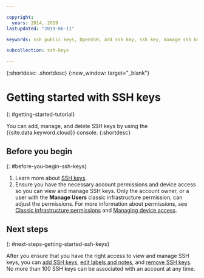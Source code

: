 ```yaml
---

copyright:
  years: 2014, 2019
lastupdated: "2019-06-11"

keywords: ssh public keys, OpenSSH, add ssh key, ssh key, manage ssh key, virtual server instance, instance, virtual servers, vsi, virtual machines, server

subcollection: ssh-keys

---
```


{:shortdesc: .shortdesc}
{:new_window: target="_blank"}

# Getting started with SSH keys
{: #getting-started-tutorial}

You can add, manage, and delete SSH keys by using the {{site.data.keyword.cloud}} console.
{:shortdesc}

## Before you begin
{: #before-you-begin-ssh-keys}

1. Learn more about [SSH keys](/docs/infrastructure/ssh-keys?topic=ssh-keys-about-ssh-keys).
2. Ensure you have the necessary account permissions and device access so you can view and manage SSH keys. Only the account owner, or a user with the **Manage Users** classic infrastructure permission, can adjust the permissions. For more information about permissions, see [Classic infrastructure permissions](/docs/iam?topic=iam-infrapermission#infrapermission) and [Managing device access](/docs/vsi?topic=virtual-servers-managing-device-access).

## Next steps
{: #next-steps-getting-started-ssh-keys}

After you ensure that you have the right access to view and manage SSH keys, you can [add SSH keys](/docs/infrastructure/ssh-keys?topic=ssh-keys-adding-an-ssh-key#adding-an-ssh-key), [edit labels and notes](/docs/infrastructure/ssh-keys?topic=ssh-keys-editing-details-for-an-ssh-key#editing-details-for-an-ssh-key), and [remove SSH keys](/docs/infrastructure/ssh-keys?topic=ssh-keys-removing-an-ssh-key#removing-an-ssh-key). No more than 100 SSH keys can be associated with an account at any time.


